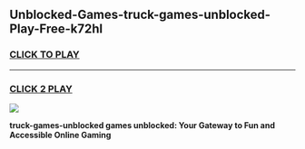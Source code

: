 
## Unblocked-Games-truck-games-unblocked-Play-Free-k72hl
<h3>
<a href="https://premium76.site?title=truck-games-unblocked&ref=18A1">CLICK TO PLAY</a></h3>
<hr>

<h3>
<a href="https://premium76.site?title=truck-games-unblocked&ref=18A1">CLICK 2 PLAY</a>
  
</h3>

<a href="https://premium76.site?title=truck-games-unblocked&ref=18A1"><img src="https://clearcache.store/games.png"></a>


**truck-games-unblocked games unblocked: Your Gateway to Fun and Accessible Online Gaming**
